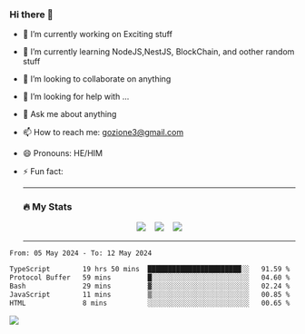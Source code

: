 ### Hi there 👋

<!--
**charlieScript/charlieScript** is a ✨ _special_ ✨ repository because its `README.md` (this file) appears on your GitHub profile.

Here are some ideas to get you started: -->

- 🔭 I’m currently working on Exciting stuff
- 🌱 I’m currently learning NodeJS,NestJS, BlockChain, and oother random stuff
- 👯 I’m looking to collaborate on anything
- 🤔 I’m looking for help with ...
- 💬 Ask me about anything
- 📫 How to reach me: gozione3@gmail.com
- 😄 Pronouns: HE/HIM
- ⚡ Fun fact:


  ---

  ### :fire: My Stats

  <div id="stats" align="center">
  <img src="http://github-readme-streak-stats.herokuapp.com?user=charlieScript&theme=dark&date_format=M%20j%5B%2C%20Y%5D" />&nbsp;&nbsp;&nbsp;
  <img src="https://github-readme-stats.vercel.app/api/top-langs/?username=charlieScript&layout=compact&theme=vision-friendly-dark"/>&nbsp;&nbsp;&nbsp;
  <img src="https://github-readme-stats.vercel.app/api?username=charlieScript&show_icons=true&theme=radical"/>
  </div>

  ---



<!--START_SECTION:waka-->

```txt
From: 05 May 2024 - To: 12 May 2024

TypeScript        19 hrs 50 mins  ███████████████████████░░   91.59 %
Protocol Buffer   59 mins         █░░░░░░░░░░░░░░░░░░░░░░░░   04.60 %
Bash              29 mins         ▓░░░░░░░░░░░░░░░░░░░░░░░░   02.24 %
JavaScript        11 mins         ▒░░░░░░░░░░░░░░░░░░░░░░░░   00.85 %
HTML              8 mins          ░░░░░░░░░░░░░░░░░░░░░░░░░   00.65 %
```

<!--END_SECTION:waka-->
![](https://komarev.com/ghpvc/?username=charlieScript)
